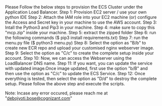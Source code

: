 Please Follow the below steps to provision the ECS Cluster under the Application Load Balancer.
Step 1: Provision EC2 server / use your own python IDE
Step 2: Attach the IAM role into your EC2 machine (or) configure the Access and Secret key in your machine to use the AWS account.
Step 3: Intall the Python3 and Pip3 in your machine.
Step 4: make sure to copy this "mcp.zip" inside your machine.
Step 5: extract the zipped folder
Step 6: run the following commands ($ pip3 install requirements.txt)
Step 7: run the menu.py file ($ python3 menu.py)
Step 8: Select the option as "B/b" to create new ECR repo and upload your customised nginx webserver image.
Step 9: Select the option as "C/c" to create the complete setup inside your account.
Step 10: Now, we can access the Webserver using the LoadBalancer DNS name.
Step 11: If you want, you can update the service with updated image.Once image updated, first use the option "b/B" and then use the option as "C/c" to update the ECS Service.
Step 12: Once everything is tested, then select the option as "D/d" to destroy the complete setup.
Please follow the above step and execute the scripts.

Note: Incase any error occured, please reach me at "debojyoti.bose@cognizant.com"
